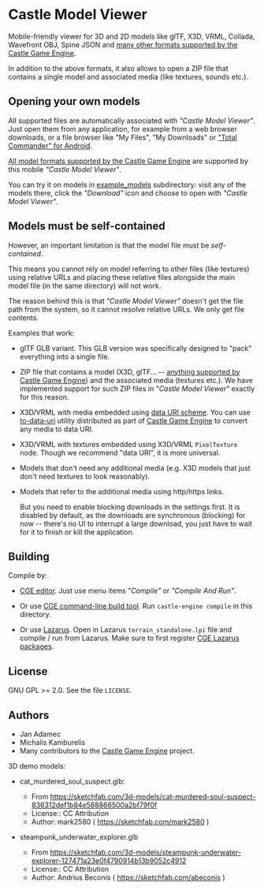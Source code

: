 # Castle Model Viewer

Mobile-friendly viewer for 3D and 2D models like glTF, X3D, VRML, Collada, Wavefront OBJ, Spine JSON and [many other formats supported by the Castle Game Engine](https://castle-engine.io/creating_data_model_formats.php).

In addition to the above formats, it also allows to open a ZIP file that contains a single model and associated media (like textures, sounds etc.).

## Opening your own models

All supported files are automatically associated with _"Castle Model Viewer"_. Just open them from any application, for example from a web browser downloads, or a file browser like "My Files", "My Downloads" or ["Total Commander" for Android](https://play.google.com/store/apps/details?id=com.ghisler.android.TotalCommander).

[All model formats supported by the Castle Game Engine](https://castle-engine.io/creating_data_model_formats.php) are supported by this mobile _"Castle Model Viewer"_.

You can try it on models in [example_models](https://github.com/castle-engine/view3dscene-mobile/tree/master/example_models) subdirectory: visit any of the models there, click the _"Download"_ icon and choose to open with _"Castle Model Viewer"_.

## Models must be self-contained

However, an important limitation is that the model file must be _self-contained_.

This means you cannot rely on model referring to other files (like textures) using relative URLs and placing these relative files alongside the main model file (in the same directory) will not work.

The reason behind this is that _"Castle Model Viewer"_ doesn't get the file path from the system, so it cannot resolve relative URLs. We only get file contents.

Examples that work:

- glTF GLB variant. This GLB version was specifically designed to "pack" everything into a single file.
- ZIP file that contains a model (X3D, glTF... -- [anything supported by Castle Game Engine](https://castle-engine.io/creating_data_model_formats.php)) and the associated media (textures etc.). We have implemented support for such ZIP files in _"Castle Model Viewer"_ exactly for this reason.
- X3D/VRML with media embedded using [data URI scheme](https://en.wikipedia.org/wiki/Data_URI_scheme). You can use [to-data-uri](https://github.com/castle-engine/castle-engine/tree/master/tools/to-data-uri) utility distributed as part of [Castle Game Engine](https://castle-engine.io/) to convert any media to data URI.
- X3D/VRML with textures embedded using X3D/VRML `PixelTexture` node. Though we recommend "data URI", it is more universal.
- Models that don't need any additional media (e.g. X3D models that just don't need textures to look reasonably).
- Models that refer to the additional media using http/https links.

    But you need to enable blocking downloads in the settings first. It is disabled by default, as the downloads are synchronous (blocking) for now -- there's no UI to interrupt a large download, you just have to wait for it to finish or kill the application.

## Building

Compile by:

- [CGE editor](https://castle-engine.io/editor). Just use menu items _"Compile"_ or _"Compile And Run"_.

- Or use [CGE command-line build tool](https://castle-engine.io/build_tool). Run `castle-engine compile` in this directory.

- Or use [Lazarus](https://www.lazarus-ide.org/). Open in Lazarus `terrain_standalone.lpi` file and compile / run from Lazarus. Make sure to first register [CGE Lazarus packages](https://castle-engine.io/lazarus).

## License

GNU GPL >= 2.0. See the file `LICENSE`.

## Authors

- Jan Adamec
- Michalis Kamburelis
- Many contributors to the [Castle Game Engine](https://castle-engine.io/) project.

3D demo models:
- cat_murdered_soul_suspect.glb:
    - From https://sketchfab.com/3d-models/cat-murdered-soul-suspect-836312def1b84e588866500a2bf79f0f
    - License:: CC Attribution
    - Author: mark2580 ( https://sketchfab.com/mark2580 )

- steampunk_underwater_explorer.glb
    - From https://sketchfab.com/3d-models/steampunk-underwater-explorer-127471a23e0f4790914b13b9052c4912
    - License:: CC Attribution
    - Author: Andrius Beconis ( https://sketchfab.com/abeconis )
